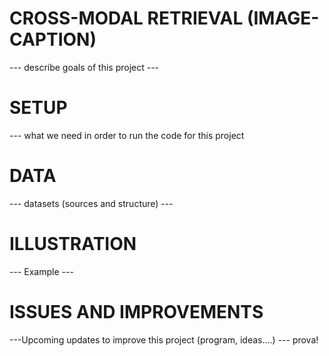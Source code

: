 # CROSS-MODAL RETRIEVAL (IMAGE-CAPTION)
--- describe goals of this project ---
# SETUP
--- what we need in order to run the code for this project
# DATA
--- datasets (sources and structure) ---
# ILLUSTRATION
--- Example ---
# ISSUES AND IMPROVEMENTS
---Upcoming updates to improve this project (program, ideas....) ---
prova!
